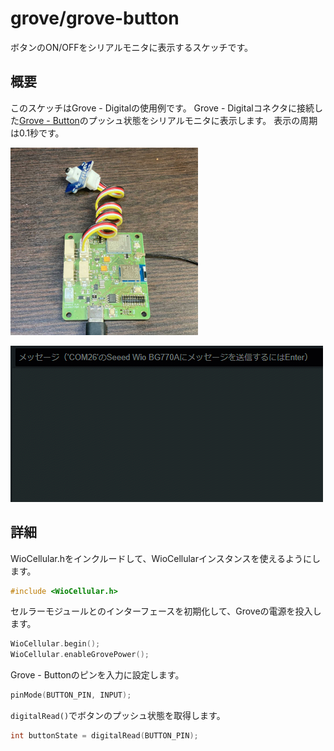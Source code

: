 # grove/grove-button

ボタンのON/OFFをシリアルモニタに表示するスケッチです。

## 概要

このスケッチはGrove - Digitalの使用例です。
Grove - Digitalコネクタに接続した[Grove - Button](https://www.seeedstudio.com/Grove-Button.html)のプッシュ状態をシリアルモニタに表示します。
表示の周期は0.1秒です。

<a href="../../media/43.jpg"><img src="../../media/43.jpg" width="300"></a>

<a href="../../media/44.gif"><img src="../../media/44.gif" width="500"></a>

## 詳細

WioCellular.hをインクルードして、WioCellularインスタンスを使えるようにします。

```cpp
#include <WioCellular.h>
```

セルラーモジュールとのインターフェースを初期化して、Groveの電源を投入します。

```cpp
WioCellular.begin();
WioCellular.enableGrovePower();
```

Grove - Buttonのピンを入力に設定します。

```cpp
pinMode(BUTTON_PIN, INPUT);
```

`digitalRead()`でボタンのプッシュ状態を取得します。

```cpp
int buttonState = digitalRead(BUTTON_PIN);
```
